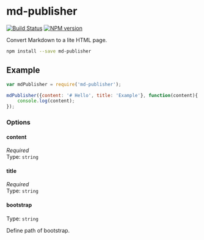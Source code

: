 # md-publisher

[![Build Status](https://travis-ci.org/cedced19/md-publisher.svg?branch=master)](https://travis-ci.org/cedced19/md-publisher)
[![NPM version](https://badge.fury.io/js/md-publisher.svg)](http://badge.fury.io/js/md-publisher)

Convert Markdown to a lite HTML page.

```bash
npm install --save md-publisher
```

## Example

```js
var mdPublisher = require('md-publisher');

mdPublisher({content: '# Hello', title: 'Example'}, function(content){
    console.log(content);
});
```

### Options

#### content

*Required*  
Type: `string`

#### title

*Required*  
Type: `string`

#### bootstrap

Type: `string`  

Define path of bootstrap.